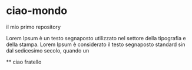 # ciao-mondo
il mio primo repository

Lorem Ipsum è un testo segnaposto utilizzato nel settore della tipografia e della stampa.
Lorem Ipsum è considerato il testo segnaposto standard sin dal sedicesimo secolo, quando un

** ciao fratello